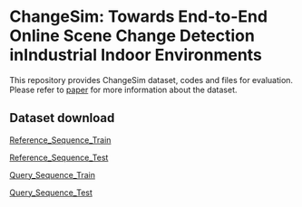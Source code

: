 # ChangeSim: Towards End-to-End Online Scene Change Detection inIndustrial Indoor Environments


This repository provides ChangeSim dataset, codes and files for evaluation. Please refer to [paper](arxiv주소) for more information about the dataset.


## Dataset download
[Reference_Sequence_Train]()

[Reference_Sequence_Test](https://kaistackr-my.sharepoint.com/:u:/g/personal/jhyuk_kaist_ac_kr/Ecy15_DweZ9EkNdKOFueMn0Bxsq7XkAYNtgHZ-klPZ9M3A?e=5OBH4y)

[Query_Sequence_Train](https://kaistackr-my.sharepoint.com/:u:/g/personal/jhyuk_kaist_ac_kr/EW1W0h1RzEhBrTUn7zcx2vUBw-W0yQ2JZGB2rREdeICEjw?e=0KRm3J)

[Query_Sequence_Test](https://kaistackr-my.sharepoint.com/:u:/g/personal/jhyuk_kaist_ac_kr/Ecy15_DweZ9EkNdKOFueMn0Bxsq7XkAYNtgHZ-klPZ9M3A?e=5J9Kd3)
